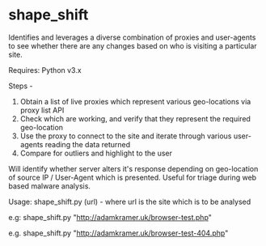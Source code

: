 # shape_shift

Identifies and leverages a diverse combination of proxies and user-agents to see whether there are any changes based on who is visiting a particular site.

Requires: Python v3.x

Steps -
1. Obtain a list of live proxies which represent various geo-locations via proxy list API
2. Check which are working, and verify that they represent the required geo-location
3. Use the proxy to connect to the site and iterate through various user-agents reading the data returned
4. Compare for outliers and highlight to the user

Will identify whether server alters it's response depending on geo-location of source IP / User-Agent which is presented.
Useful for triage during web based malware analysis.

Usage: shape_shift.py (url) - where url is the site which is to be analysed
  
e.g: shape_shift.py "http://adamkramer.uk/browser-test.php"
  
e.g. shape_shift.py "http://adamkramer.uk/browser-test-404.php"
  
  
